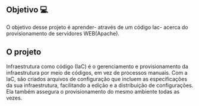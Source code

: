 ## Objetivo :computer:
O objetivo desse projeto é aprender- através de um código Iac- acerca do provisionamento de servidores WEB(Apache).


## O projeto
Infraestrutura como código (IaC) é o gerenciamento e provisionamento da infraestrutura por meio de códigos, em vez de processos manuais.
Com a IaC, são criados arquivos de configuração que incluem as especificações da sua infraestrutura, facilitando a edição e a distribuição de configurações.
Ela também assegura o provisionamento do mesmo ambiente todas as vezes. 



